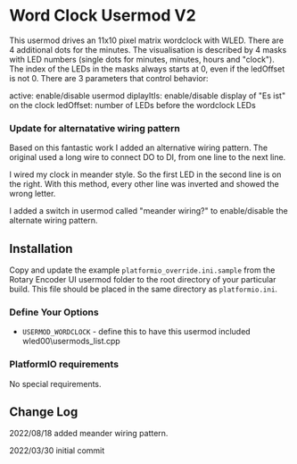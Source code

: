 # Word Clock Usermod V2

This usermod drives an 11x10 pixel matrix wordclock with WLED. There are 4 additional dots for the minutes. 
The visualisation is described by 4 masks with LED numbers (single dots for minutes, minutes, hours and "clock"). The index of the LEDs in the masks always starts at 0, even if the ledOffset is not 0.
There are 3 parameters that control behavior:
 
active: enable/disable usermod
diplayItIs: enable/disable display of "Es ist" on the clock
ledOffset: number of LEDs before the wordclock LEDs

### Update for alternatative wiring pattern
Based on this fantastic work I added an alternative wiring pattern.
The original used a long wire to connect DO to DI, from one line to the next line.

I wired my clock in meander style. So the first LED in the second line is on the right.
With this method, every other line was inverted and showed the wrong letter.

I added a switch in usermod called "meander wiring?" to enable/disable the alternate wiring pattern.


## Installation

Copy and update the example `platformio_override.ini.sample` 
from the Rotary Encoder UI usermod folder to the root directory of your particular build.
This file should be placed in the same directory as `platformio.ini`.

### Define Your Options

* `USERMOD_WORDCLOCK`   - define this to have this usermod included wled00\usermods_list.cpp

### PlatformIO requirements

No special requirements.

## Change Log

2022/08/18 added meander wiring pattern.

2022/03/30 initial commit
